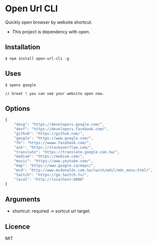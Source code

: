 # Open Url CLI

Quickly open browser by website shortcut.

* This project is dependency with open.

## Installation

```
$ npm install open-url-cli -g
```

## Uses

```
$ opens google

// Great ! you can see your website open now.
```

## Options

```javascript
{
    "devg": "https://developers.google.com/",
    "devf": "https://developers.facebook.com/",
    "github": "https://github.com/",
    "google": "https://www.google.com/",
    "fb": "https://wwww.facebook.com/",
    "ask": "https://stackoverflow.com/",
    "translate": "https://translate.google.com.tw/",
    "medium": "https://medium.com/",
    "music": "https://www.youtube.com/",
    "map": "https://www.google.ca/maps/",
    "mcd": "http://www.mcdonalds.com.tw/tw/ch/mdsl/mds_menu.html/",
    "twitch": "https://go.twitch.tv/",
    "local": "http://localhost:8080"
}
```

## Arguments

- shortcut: required -> sortcut url target.

## Licence

MIT